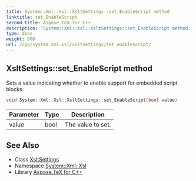 ```yaml
---
title: System::Xml::Xsl::XsltSettings::set_EnableScript method
linktitle: set_EnableScript
second_title: Aspose.TeX for C++
description: 'System::Xml::Xsl::XsltSettings::set_EnableScript method. Sets a value indicating whether to enable support for embedded script blocks in C++.'
type: docs
weight: 600
url: /cpp/system.xml.xsl/xsltsettings/set_enablescript/
---
```

## XsltSettings::set_EnableScript method


Sets a value indicating whether to enable support for embedded script blocks.

```cpp
void System::Xml::Xsl::XsltSettings::set_EnableScript(bool value)
```


| Parameter | Type | Description |
| --- | --- | --- |
| value | bool | The value to set. |

## See Also

* Class [XsltSettings](../)
* Namespace [System::Xml::Xsl](../../)
* Library [Aspose.TeX for C++](../../../)
